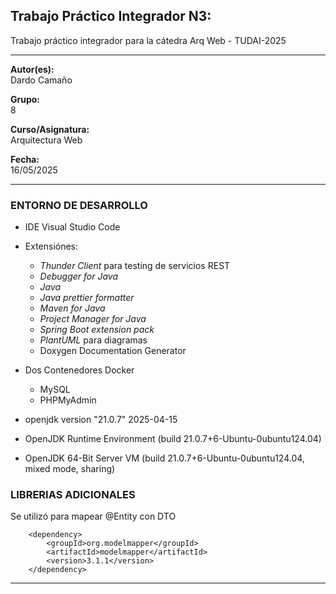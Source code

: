## **Trabajo Práctico Integrador N3:**  

Trabajo práctico integrador para la cátedra Arq Web - TUDAI-2025

---

**Autor(es):**  
Dardo Camaño

**Grupo:**  
8

**Curso/Asignatura:**  
Arquitectura Web

**Fecha:**  
16/05/2025

---

### ENTORNO DE DESARROLLO 
- IDE Visual Studio Code
- Extensiónes:
  -  *Thunder Client* para testing de servicios REST
  -  *Debugger for Java*
  -  *Java*
  -  *Java prettier formatter*
  -  *Maven for Java*
  -  *Project Manager for Java*
  -  *Spring Boot extension pack*
  -  *PlantUML* para diagramas
  -  Doxygen Documentation Generator
  
- Dos Contenedores Docker 
  - MySQL 
  - PHPMyAdmin
- openjdk version "21.0.7" 2025-04-15
- OpenJDK Runtime Environment (build 21.0.7+6-Ubuntu-0ubuntu124.04)
- OpenJDK 64-Bit Server VM (build 21.0.7+6-Ubuntu-0ubuntu124.04, mixed mode, sharing)

### LIBRERIAS ADICIONALES
Se utilizó para mapear @Entity con DTO

        <dependency>
            <groupId>org.modelmapper</groupId>
            <artifactId>modelmapper</artifactId>
            <version>3.1.1</version>
        </dependency>


---
